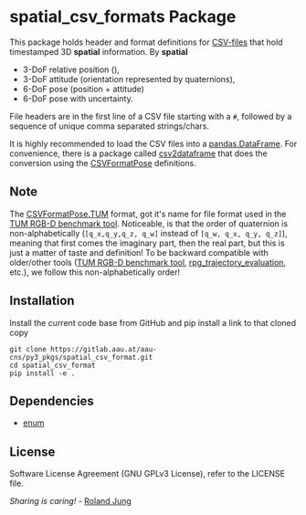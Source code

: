 # spatial_csv_formats Package

This package holds header and format definitions for [CSV-files](https://en.wikipedia.org/wiki/Comma-separated_values) that hold timestamped 3D **spatial** information. 
By **spatial** 
- 3-DoF relative position (), 
- 3-DoF attitude (orientation represented by quaternions), 
- 6-DoF pose (position + attitude)
- 6-DoF pose with uncertainty.

File headers are in the first line of a CSV file starting with a `#`, followed by a sequence of unique comma separated strings/chars. 

It is highly recommended to load the CSV files into a [pandas.DataFrame](https://pypi.org/project/pandas/). For convenience, there is a package called [csv2dataframe](https://gitlab.aau.at/aau-cns/py3_pkgs/csv2dataframe) that does the conversion using the [CSVFormatPose](CSVFormatPose.py) definitions.


## Note

The [CSVFormatPose.TUM](CSVFormatPose.py) format, got it's name for file format used in the [TUM RGB-D benchmark tool](ttps://vision.in.tum.de/data/datasets/rgbd-dataset/tools#evaluation). Noticeable, is that the order of quaternion is non-alphabetically (`[q_x,q_y,q_z, q_w]` instead of `[q_w, q_x, q_y, q_z]`), meaning that first comes the imaginary part, then the real part, but this is just a matter of taste and definition! To be backward compatible with older/other tools ([TUM RGB-D benchmark tool](ttps://vision.in.tum.de/data/datasets/rgbd-dataset/tools#evaluation), [rpg_trajectory_evaluation](https://github.com/uzh-rpg/rpg_trajectory_evaluation), etc.), we follow this non-alphabetically order!


## Installation

Install the current code base from GitHub and pip install a link to that cloned copy
```
git clone https://gitlab.aau.at/aau-cns/py3_pkgs/spatial_csv_format.git
cd spatial_csv_format
pip install -e .
```


## Dependencies

* [enum]()


## License


Software License Agreement (GNU GPLv3  License), refer to the LICENSE file.

*Sharing is caring!* - [Roland Jung](https://github.com/jungr-ait)
